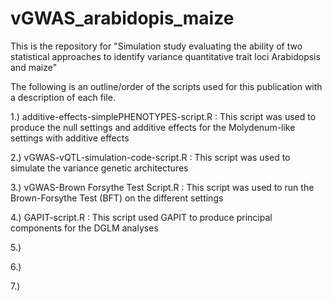 # vGWAS_arabidopis_maize
This is the repository for "Simulation study evaluating the ability of two statistical approaches to identify variance quantitative trait loci Arabidopsis and maize" 

The following is an outline/order of the scripts used for this publication with a description of each file.

1.) additive-effects-simplePHENOTYPES-script.R : This script was used to produce the null settings and additive effects for the Molydenum-like settings with additive effects

2.) vGWAS-vQTL-simulation-code-script.R : This script was used to simulate the variance genetic architectures

3.) vGWAS-Brown Forsythe Test Script.R : This script was used to run the Brown-Forsythe Test (BFT) on the different settings

4.) GAPIT-script.R : This script used GAPIT to produce principal components for the DGLM analyses

5.)

6.) 

7.) 
